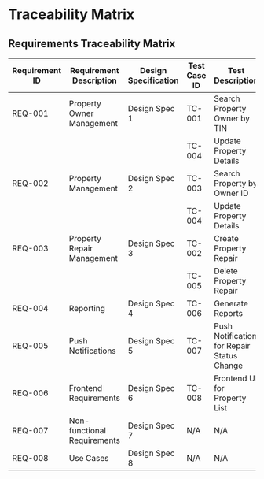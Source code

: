 # Traceability Matrix

## Requirements Traceability Matrix

| **Requirement ID**  | **Requirement Description**                          | **Design Specification** | **Test Case ID** | **Test Description**                                           | **Status**  | **Remarks**              |
|---------------------|------------------------------------------------------|--------------------------|------------------|----------------------------------------------------------------|-------------|--------------------------|
| REQ-001             | Property Owner Management                            | Design Spec 1            | TC-001           | Search Property Owner by TIN                                   | Not Started |                          |
|                     |                                                      |                          | TC-004           | Update Property Details                                        | Not Started |                          |
| REQ-002             | Property Management                                  | Design Spec 2            | TC-003           | Search Property by Owner ID                                    | Not Started |                          |
|                     |                                                      |                          | TC-004           | Update Property Details                                        | Not Started |                          |
| REQ-003             | Property Repair Management                           | Design Spec 3            | TC-002           | Create Property Repair                                         | Not Started |                          |
|                     |                                                      |                          | TC-005           | Delete Property Repair                                         | Not Started |                          |
| REQ-004             | Reporting                                            | Design Spec 4            | TC-006           | Generate Reports                                               | Not Started |                          |
| REQ-005             | Push Notifications                                   | Design Spec 5            | TC-007           | Push Notification for Repair Status Change                     | Not Started |                          |
| REQ-006             | Frontend Requirements                                | Design Spec 6            | TC-008           | Frontend UI for Property List                                  | Not Started |                          |
| REQ-007             | Non-functional Requirements                          | Design Spec 7            | N/A              | N/A                                                            | N/A         | Coding standards         |
| REQ-008             | Use Cases                                            | Design Spec 8            | N/A              | N/A                                                            | N/A         | Data population/testing  |
